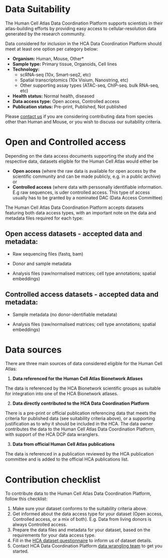 # Data Suitability
The Human Cell Atlas Data Coordination Platform supports scientists in their atlas-building efforts by providing easy access to cellular-resolution data generated by the research community.

Data considered for inclusion in the HCA Data Coordination Platform should meet at least one option per category below:

* **Organism:** Human, Mouse, Other*
* **Sample type:** Primary tissue, Organoids, Cell lines
* **Technology:**
    * scRNA-seq (10x, Smart-seq2, etc)
    * Spatial transcriptomics (10x Visium, Nanostring, etc)
    * Other supporting assay types (ATAC-seq, ChIP-seq. bulk RNA-seq, etc)
* **Health status:** Normal health, diseased
* **Data access type:** Open access, Controlled access
* **Publication status:** Pre-print, Published, Not published

Please [contact us](mailto:wrangler-team@data.humancellatlas.org?subject=Non%20Human%20Contribution%20to%20Human%20Cell%20Atlas) if you are considering contributing data from species other than Human and Mouse, or you wish to discuss our suitability criteria.

# Open and Controlled access

Depending on the data access documents supporting the study and the respective data, datasets eligible for the Human Cell Atlas would either be

* **Open access** (where the raw data is available for open access by the scientific community and can be made publicly, e.g. in a public archive)
or
* **Controlled access** (where  data with perssonally identifiable information. E.g raw sequences, is uder controlled access. This type of access usually has to be granted by a nominated DAC (Data Access Committee)

The Human Cell Atlas Data Coordination Platform accepts datasets featuring both data access types, with an important note on the data and metadata files required for each type:

## Open access datasets - accepted data and metadata:

- Raw sequencing files (fastq, bam)

- Donor and sample metadata

- Analysis files (raw/normalised matrices; cell type annotations; spatial embeddings)


## Controlled access datasets - accepted data and metadata:

- Sample metadata (no donor-identifiable metadata)

- Analysis files (raw/normalised matrices; cell type annotations; spatial embeddings)

# Data sources

There are three main sources of data considered eligible for the Human Cell Atlas:

1. **Data referenced for the Human Cell Atlas Bionetwork Atlases**

  The data is referenced by the HCA Bionetwork scientific groups as suitable for integration into one of the HCA Bionetwork atlases.

2. **Data directly contributed to the HCA Data Coordination Platform**

  There is a pre-print or official publication referencing data that meets the criteria for published data (see suitability criteria above), or a supporting justification as to why it should be included in the HCA.
  The data owner contributes the data to the Human Cell Atlas Data Coordination Platform, with support of the HCA DCP data wranglers.

3. **Data from official Human Cell Atlas publications**

  The data is referenced in a publication reviewed by the HCA publication committee and is added to the official HCA publications list.

# Contribution checklist

To contribute data to the Human Cell Atlas Data Coordination Platform, follow this checklist:

1. Make sure your dataset conforms to the suitability criteria above.
2. Get informed about the data access type for your dataset (Open access, Controlled access, or a mix of both).  E.g. Data from living donors is always Controlled access.
3. Prepare the data files and metadata for your dataset, based on the requirements for your data access type.
4. Fill in the [HCA dataset questionnaire](https://docs.google.com/forms/d/e/1FAIpQLSdjPk2Z6xYozds53ycvXo57PvFsyqOF6XMpSWCVNTpQYalZzQ/viewform) to inform us of dataset details.
5. Contact HCA Data Coordination Platform [data wrangling team](mailto:wrangler-team@data.humancellatlas.org?subject=get%20started%20with%20data%20contribution) to get you started.



